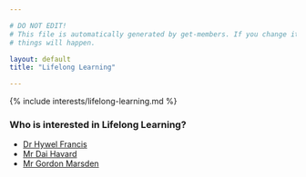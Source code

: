 ```yaml
---

# DO NOT EDIT!
# This file is automatically generated by get-members. If you change it, bad
# things will happen.

layout: default
title: "Lifelong Learning"

---
```


{% include interests/lifelong-learning.md %}

### Who is interested in Lifelong Learning?


* [Dr Hywel Francis](members/dr-hywel-francis.html)
* [Mr Dai Havard](members/mr-dai-havard.html)
* [Mr Gordon Marsden](members/mr-gordon-marsden.html)
